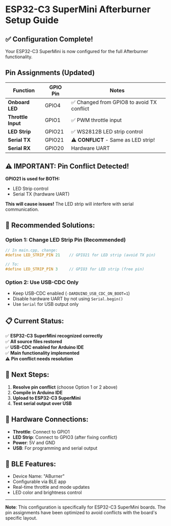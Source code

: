 # ESP32-C3 SuperMini Afterburner Setup Guide

## ✅ **Configuration Complete!**

Your ESP32-C3 SuperMini is now configured for the full Afterburner functionality.

## **Pin Assignments (Updated)**

| Function | GPIO Pin | Notes |
|----------|----------|-------|
| **Onboard LED** | GPIO4 | ✅ Changed from GPIO8 to avoid TX conflict |
| **Throttle Input** | GPIO1 | ✅ PWM throttle input |
| **LED Strip** | GPIO21 | ✅ WS2812B LED strip control |
| **Serial TX** | GPIO21 | ⚠️ **CONFLICT** - Same as LED strip! |
| **Serial RX** | GPIO20 | Hardware UART |

## **⚠️ IMPORTANT: Pin Conflict Detected!**

**GPIO21 is used for BOTH:**
- LED Strip control
- Serial TX (hardware UART)

**This will cause issues!** The LED strip will interfere with serial communication.

## **🔧 Recommended Solutions:**

### **Option 1: Change LED Strip Pin (Recommended)**
```cpp
// In main.cpp, change:
#define LED_STRIP_PIN 21    // GPIO21 for LED strip (avoid TX pin)

// To:
#define LED_STRIP_PIN 3     // GPIO3 for LED strip (free pin)
```

### **Option 2: Use USB-CDC Only**
- Keep USB-CDC enabled (`-DARDUINO_USB_CDC_ON_BOOT=1`)
- Disable hardware UART by not using `Serial.begin()`
- Use `Serial` for USB output only

## **📋 Current Status:**

✅ **ESP32-C3 SuperMini recognized correctly**  
✅ **All source files restored**  
✅ **USB-CDC enabled for Arduino IDE**  
✅ **Main functionality implemented**  
⚠️ **Pin conflict needs resolution**  

## **🚀 Next Steps:**

1. **Resolve pin conflict** (choose Option 1 or 2 above)
2. **Compile in Arduino IDE**
3. **Upload to ESP32-C3 SuperMini**
4. **Test serial output over USB**

## **🔌 Hardware Connections:**

- **Throttle**: Connect to GPIO1
- **LED Strip**: Connect to GPIO3 (after fixing conflict)
- **Power**: 5V and GND
- **USB**: For programming and serial output

## **📱 BLE Features:**

- Device Name: "ABurner"
- Configurable via BLE app
- Real-time throttle and mode updates
- LED color and brightness control

---

**Note**: This configuration is specifically for ESP32-C3 SuperMini boards. The pin assignments have been optimized to avoid conflicts with the board's specific layout.
